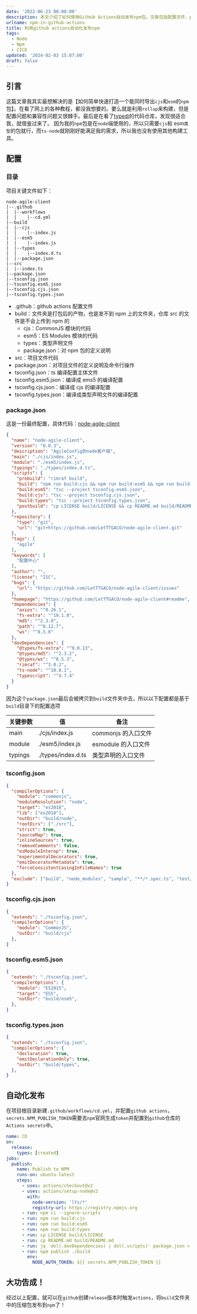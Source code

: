 ```yaml
---
date: '2022-06-23 00:00:00'
description: 本文介绍了如何使用GitHub Actions自动发布npm包。文章包括配置文件、package.json、tsconfig.json以及自动化发布的步骤。通过这些配置，可以在GitHub上创建release版本时自动将构建文件夹中的压缩包发布到npm。
urlname: npm-in-github-actions
title: 利用github actions自动化发布npm
tags:
  - Node
  - Npm
  - CICD
updated: '2024-02-03 15:07:00'
draft: false
---
```


## 引言


这篇文章我其实最想解决的是【如何简单快速打造一个能同时导出`cjs`和`esm`的`npm`包】。在看了网上的各种教程，都没我想要的。要么就是利用`rollup`来构建，但是配置问题和兼容性问题又很棘手。最后是在看了[typedi](https://github.com/typestack/typedi)的代码仓库，发现很适合我，就借鉴过来了。 因为我的`npm`包是在`node`端使用的，所以只需要`cjs`和 esm`类型`的包就行，而`ts-node`就刚刚好能满足我的需求，所以我也没有使用其他构建工具。


## 配置


### 目录


项目关键文件如下：


```text
node-agile-client
|--.github
|  |--workflows
|  |	|--cd.yml
|--build
|  |--cjs
|  |	|--index.js
|  |--esm5
|  |	|--index.js
|  |--types
|  |	|--index.d.ts
|  |--package.json
|--src
|  |--index.ts  
|--package.json
|--tsconfig.json
|--tsconfig.esm5.json
|--tsconfig.cjs.json
|--tsconfig.types.json
```

- .github：github actions 配置文件
- build：文件夹是打包后的产物，也是发不到 npm 上的文件夹，仓库 src 的文件是不会上传到 npm 的
	- cjs：CommonJS 模块的代码
	- esm5：ES Modules 模块的代码
	- types：类型声明文件
	- package.json：对 npm 包的定义说明
- src：项目文件代码
- package.json：对项目文件的定义说明及命令行操作
- tsconfig.json：ts 编译配置主体文件
- tsconfig.esm5.json：编译成 ems5 的编译配置
- tsconfig.cjs.json：编译成 cjs 的编译配置
- tsconfig.types.json：编译成类型声明文件的编译配置

### package.json


这是一份最终配置，具体代码：[node-agile-client](https://github.com/LetTTGACO/node-agile-client)


```json
{
  "name": "node-agile-client",
  "version": "0.0.3",
  "description": "AgileConfig的node客户端",
  "main": "./cjs/index.js",
  "module": "./esm5/index.js",
  "typings": "./types/index.d.ts",
  "scripts": {
    "prebuild": "rimraf build",
    "build": "npm run build:cjs && npm run build:esm5 && npm run build:types",
    "build:esm5": "tsc --project tsconfig.esm5.json",
    "build:cjs": "tsc --project tsconfig.cjs.json",
    "build:types": "tsc --project tsconfig.types.json",
    "postbuild": "cp LICENSE build/LICENSE && cp README.md build/README.md && cp package.json build/package.json"
  },
  "repository": {
    "type": "git",
    "url": "git+https://github.com/LetTTGACO/node-agile-client.git"
  },
  "tags": [
    "agile"
  ],
  "keywords": [
    "配置中心"
  ],
  "author": "",
  "license": "ISC",
  "bugs": {
    "url": "https://github.com/LetTTGACO/node-agile-client/issues"
  },
  "homepage": "https://github.com/LetTTGACO/node-agile-client#readme",
  "dependencies": {
    "axios": "^0.26.1",
    "fs-extra": "^10.1.0",
    "md5": "^2.3.0",
    "path": "^0.12.7",
    "ws": "^8.5.0"
  },
  "devDependencies": {
    "@types/fs-extra": "^9.0.13",
    "@types/md5": "^2.3.2",
    "@types/ws": "^8.5.3",
    "rimraf": "^3.0.2",
    "ts-node": "^10.8.1",
    "typescript": "^4.7.4"
  }
}
```


因为这个`package.json`最后会被拷贝到`build`文件夹中去，所以以下配置都是基于`build`目录下的配置选项


| 关键参数    | 值                  | 备注             |
| ------- | ------------------ | -------------- |
| main    | ./cjs/index.js     | commonjs 的入口文件 |
| module  | ./esm5/index.js    | esmodule 的入口文件 |
| typings | ./types/index.d.ts | 类型声明的入口文件      |


### tsconfig.json


```json
{
  "compilerOptions": {
    "module": "commonjs",
    "moduleResolution": "node",
    "target": "es2018",
    "lib": ["es2018"],
    "outDir": "build/node",
    "rootDirs": ["./src"],
    "strict": true,
    "sourceMap": true,
    "inlineSources": true,
    "removeComments": false,
    "esModuleInterop": true,
    "experimentalDecorators": true,
    "emitDecoratorMetadata": true,
    "forceConsistentCasingInFileNames": true
  },
  "exclude": ["build", "node_modules", "sample", "**/*.spec.ts", "test/**"]
}
```


### tsconfig.cjs.json


```json
{
  "extends": "./tsconfig.json",
  "compilerOptions": {
    "module": "CommonJS",
    "outDir": "build/cjs"
  },
}
```


### tsconfig.esm5.json


```json
{
  "extends": "./tsconfig.json",
  "compilerOptions": {
    "module": "ES2015",
    "target": "ES5",
    "outDir": "build/esm5",
  },
}
```


### tsconfig.types.json


```json
{
  "extends": "./tsconfig.json",
  "compilerOptions": {
    "declaration": true,
    "emitDeclarationOnly": true,
    "outDir": "build/types",
  },
}
```


## 自动化发布


在项目根目录新建`.github/workflows/cd.yml`，并配置`github actions`，`secrets.NPM_PUBLISH_TOKEN`需要去`npm`官网生成`token`并配置到`github`仓库的`Actions secrets`中。


```yaml
name: CD
on:
  release:
    types: [created]
jobs:
  publish:
    name: Publish to NPM
    runs-on: ubuntu-latest
    steps:
      - uses: actions/checkout@v2
      - uses: actions/setup-node@v2
        with:
          node-version: 'lts/*'
          registry-url: https://registry.npmjs.org
      - run: npm ci --ignore-scripts
      - run: npm run build:cjs
      - run: npm run build:esm5
      - run: npm run build:types
      - run: cp LICENSE build/LICENSE
      - run: cp README.md build/README.md
      - run: jq 'del(.devDependencies) | del(.scripts)' package.json > build/package.json
      - run: npm publish ./build
        env:
          NODE_AUTH_TOKEN: ${{ secrets.NPM_PUBLISH_TOKEN }}
```


## 大功告成！


经过以上配置，就可以在`github`创建`release`版本时触发`actions`，将`build`文件夹中的压缩包发布到`npm`了！

